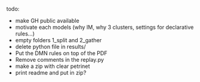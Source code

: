todo:
- make GH public available
- motivate each models (why IM, why 3 clusters, settings for declarative rules...)
- empty folders 1_split and 2_gather
- delete python file in results/
- Put the DMN rules on top of the PDF
- Remove comments in the replay.py
- make a zip with clear petrinet
- print readme and put in zip?
